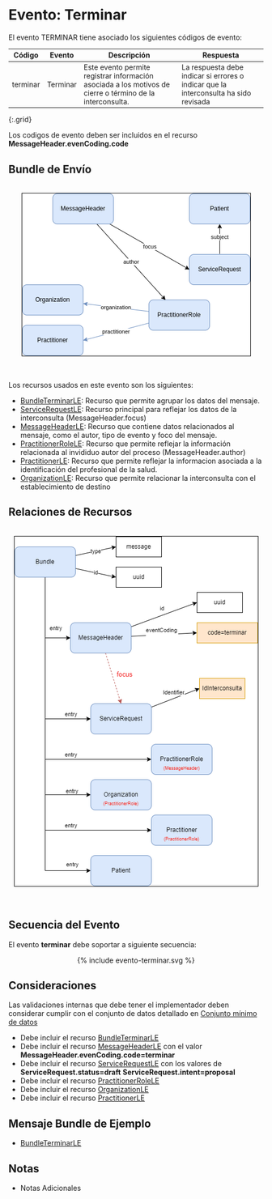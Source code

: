 # Evento: Terminar

El evento TERMINAR tiene asociado los siguientes códigos de evento: 


| Código | Evento| Descripción | Respuesta |
|--------|-------|-------------|-----------|
| terminar | Terminar | Este evento permite registrar información asociada a los motivos de cierre o término de la interconsulta. | La respuesta debe indicar si errores o indicar que la interconsulta ha sido revisada |
{:.grid}

Los codigos de evento deben ser incluidos en el recurso **MessageHeader.evenCoding.code**



## Bundle de Envío


<br>
<div align="center" >
  <img  style="border: 1px solid; color: black;" src="terminar-recursos.png"> 
  <p></p>
</div>
<br>


Los recursos usados en este evento son los siguientes:

* [BundleTerminarLE](StructureDefinition-BundleTerminarLE.html): Recurso que permite agrupar los datos del mensaje.
* [ServiceRequestLE](StructureDefinition-ServiceRequestLE.html): Recurso principal para reflejar los datos de la interconsulta (MessageHeader.focus)
* [MessageHeaderLE](StructureDefinition-MessageHeaderLE.html): Recurso que contiene datos relacionados al mensaje, como el autor, tipo de evento y foco del mensaje.
* [PractitionerRoleLE](StructureDefinition-PractitionerRoleLE.html): Recurso que permite reflejar la información relacionada al invididuo autor del proceso (MessageHeader.author)
* [PractitionerLE](StructureDefinition-PractitionerLE.html): Recurso que permite reflejar la informacion asociada a la identificación del profesional de la salud.
* [OrganizationLE](StructureDefinition-OrganizationLE.html): Recurso que permite relacionar la interconsulta con el establecimiento de destino

## Relaciones de Recursos

<br>
<div align="center" >
  <img  style="border: 1px solid; color: black;" src="terminar-evento.png"> 
  <p></p>
</div>
<br>

## Secuencia del Evento

El evento **terminar** debe soportar a siguiente secuencia:

<div align="center" >
{% include evento-terminar.svg %}
</div>

## Consideraciones

Las validaciones internas que debe tener el implementador deben considerar cumplir con el conjunto de datos detallado en [Conjunto mínimo de datos](http://link)




* Debe incluir el recurso [BundleTerminarLE](StructureDefinition-BundleTerminarLE.html)
* Debe incluir el recurso [MessageHeaderLE](StructureDefinition-MessageHeaderLE.html) con el valor **MessageHeader.evenCoding.code=terminar** 
* Debe incluir el recurso [ServiceRequestLE](StructureDefinition-ServiceRequestLE.html) con los valores de **ServiceRequest.status=draft** **ServiceRequest.intent=proposal** 
* Debe incluir el recurso [PractitionerRoleLE](StructureDefinition-PractitionerRoleLE.html)
* Debe incluir el recurso [OrganizationLE](StructureDefinition-OrganizationLE.html)
* Debe incluir el recurso [PractitionerLE](StructureDefinition-PractitionerLE.html)

## Mensaje Bundle de Ejemplo

* [BundleTerminarLE](Bundle-EjemploBundleTerminar.html)

## Notas

* Notas Adicionales


